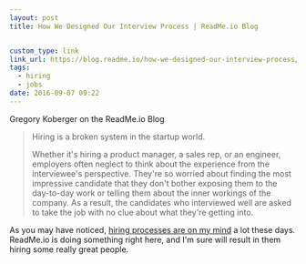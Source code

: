 ```yaml
---
layout: post
title: How We Designed Our Interview Process | ReadMe.io Blog


custom_type: link
link_url: https://blog.readme.io/how-we-designed-our-interview-process/
tags:
  - hiring
  - jobs
date: 2016-09-07 09:22
---
```


Gregory Koberger on the ReadMe.io Blog

> Hiring is a broken system in the startup world.
>
> Whether it's hiring a product manager, a sales rep, or an engineer, employers often neglect to think about the experience from the interviewee's perspective. They're so worried about finding the most impressive candidate that they don't bother exposing them to the day-to-day work or telling them about the inner workings of the company. As a result, the candidates who interviewed well are asked to take the job with no clue about what they're getting into.

As you may have noticed, [hiring processes are on my mind](/2016/08/on-design-tests/) a lot these days. ReadMe.io is doing something right here, and I'm sure will result in them hiring some really great people.
